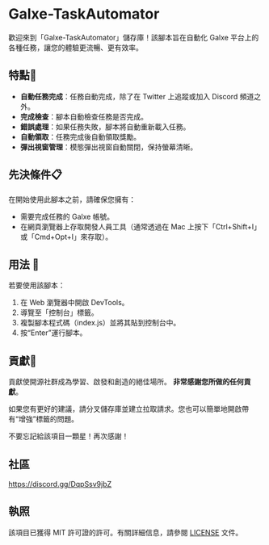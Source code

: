 # Galxe-TaskAutomator


歡迎來到「Galxe-TaskAutomator」儲存庫！該腳本旨在自動化 Galxe 平台上的各種任務，讓您的體驗更流暢、更有效率。

## 特點🌟

- **自動任務完成**：任務自動完成，除了在 Twitter 上追蹤或加入 Discord 頻道之外。
- **完成檢查**：腳本自動檢查任務是否完成。
- **錯誤處理**：如果任務失敗，腳本將自動重新載入任務。
- **自動領取**：任務完成後自動領取獎勵。
- **彈出視窗管理**：模態彈出視窗自動關閉，保持螢幕清晰。

## 先決條件📋

在開始使用此腳本之前，請確保您擁有：

- 需要完成任務的 Galxe 帳號。
- 在網頁瀏覽器上存取開發人員工具（通常透過在 Mac 上按下「Ctrl+Shift+I」或「Cmd+Opt+I」來存取）。

## 用法 📖

若要使用該腳本：

1. 在 Web 瀏覽器中開啟 DevTools。
2. 導覽至「控制台」標籤。
3. 複製腳本程式碼（index.js）並將其貼到控制台中。
4. 按“Enter”運行腳本。

## 貢獻🤝

貢獻使開源社群成為學習、啟發和創造的絕佳場所。 **非常感謝您所做的任何貢獻**。

如果您有更好的建議，請分叉儲存庫並建立拉取請求。您也可以簡單地開啟帶有“增強”標籤的問題。

不要忘記給該項目一顆星！再次感謝！

## 社區

https://discord.gg/DqpSsv9jbZ

## 執照

該項目已獲得 MIT 許可證的許可。有關詳細信息，請參閱 [LICENSE](LICENSE) 文件。
